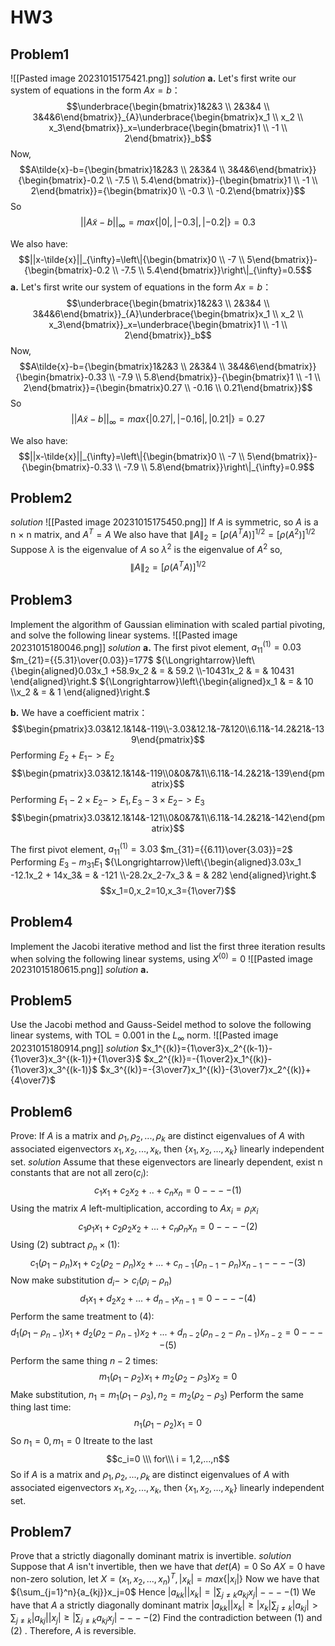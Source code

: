 # HW3
## Problem1
![[Pasted image 20231015175421.png]]
*solution*
**a.**
Let's first write our system of equations in the form $Ax=b$：
$$\underbrace{\begin{bmatrix}1&2&3 \\ 2&3&4 \\ 3&4&6\end{bmatrix}}_{A}\underbrace{\begin{bmatrix}x_1 \\ x_2 \\ x_3\end{bmatrix}}_x=\underbrace{\begin{bmatrix}1 \\ -1 \\ 2\end{bmatrix}}_b$$
Now,
$$A\tilde{x}-b={\begin{bmatrix}1&2&3 \\ 2&3&4 \\ 3&4&6\end{bmatrix}}{\begin{bmatrix}-0.2 \\ -7.5 \\ 5.4\end{bmatrix}}-{\begin{bmatrix}1 \\ -1 \\ 2\end{bmatrix}}={\begin{bmatrix}0 \\ -0.3 \\ -0.2\end{bmatrix}}$$
So
$$||A\tilde{x}-b||_{\infty}=max\{|0|,|-0.3|,|-0.2|\}=0.3$$

We also have:
$$||x-\tilde{x}||_{\infty}=\left\|{\begin{bmatrix}0 \\ -7 \\ 5\end{bmatrix}}-{\begin{bmatrix}-0.2 \\ -7.5 \\ 5.4\end{bmatrix}}\right\|_{\infty}=0.5$$
**a.**
Let's first write our system of equations in the form $Ax=b$：
$$\underbrace{\begin{bmatrix}1&2&3 \\ 2&3&4 \\ 3&4&6\end{bmatrix}}_{A}\underbrace{\begin{bmatrix}x_1 \\ x_2 \\ x_3\end{bmatrix}}_x=\underbrace{\begin{bmatrix}1 \\ -1 \\ 2\end{bmatrix}}_b$$
Now,
$$A\tilde{x}-b={\begin{bmatrix}1&2&3 \\ 2&3&4 \\ 3&4&6\end{bmatrix}}{\begin{bmatrix}-0.33 \\ -7.9 \\ 5.8\end{bmatrix}}-{\begin{bmatrix}1 \\ -1 \\ 2\end{bmatrix}}={\begin{bmatrix}0.27 \\ -0.16 \\ 0.21\end{bmatrix}}$$
So
$$||A\tilde{x}-b||_{\infty}=max\{|0.27|,|-0.16|,|0.21|\}=0.27$$

We also have:
$$||x-\tilde{x}||_{\infty}=\left\|{\begin{bmatrix}0 \\ -7 \\ 5\end{bmatrix}}-{\begin{bmatrix}-0.33 \\ -7.9 \\ 5.8\end{bmatrix}}\right\|_{\infty}=0.9$$

## Problem2
*solution*
![[Pasted image 20231015175450.png]]
If $A$ is symmetric, so $A$ is a n $\times$ n matrix, and $A^T=A$
We also have that ${\left\|A\right\|_2}=[\rho(A^TA)]^{1/2}=[\rho(A^2)]^{1/2}$
Suppose $\lambda$ is the eigenvalue of $A$
so $\lambda^2$ is the eigenvalue of $A^2$
so,
$${\left\|A\right\|_2}=[\rho(A^TA)]^{1/2}$$


## Problem3
Implement the algorithm of Gaussian elimination with scaled partial pivoting, and solve the following linear systems.
![[Pasted image 20231015180046.png]]
*solution*
**a.**
The first pivot element, $a_{11}^{(1)}=0.03$
$m_{21}={{5.31}\over{0.03}}=177$
${\Longrightarrow}\left\{\begin{aligned}0.03x_1 +58.9x_2 & = & 59.2  \\-10431x_2 & = & 10431 \end{aligned}\right.$
${\Longrightarrow}\left\{\begin{aligned}x_1  & = & 10  \\x_2 & = & 1 \end{aligned}\right.$

**b.**
We have a coefficient matrix：
$$\begin{pmatrix}3.03&12.1&14&-119\\-3.03&12.1&-7&120\\6.11&-14.2&21&-139\end{pmatrix}$$
Performing $E_2+E_1->E_2$
$$\begin{pmatrix}3.03&12.1&14&-119\\0&0&7&1\\6.11&-14.2&21&-139\end{pmatrix}$$
Performing $E_1-2{\times}E_2->E_1,E_3-3{\times}E_2->E_3$
$$\begin{pmatrix}3.03&12.1&14&-121\\0&0&7&1\\6.11&-14.2&21&-142\end{pmatrix}$$

The first pivot element, $a_{11}^{(1)}=3.03$
$m_{31}={{6.11}\over{3.03}}=2$
Performing $E_3-m_{31}E_1$
${\Longrightarrow}\left\{\begin{aligned}3.03x_1 -12.1x_2 + 14x_3& = & -121  \\-28.2x_2-7x_3 & = & 282 \end{aligned}\right.$
$$x_1=0,x_2=10,x_3={1\over7}$$




## Problem4
Implement the Jacobi iterative method and list the first three iteration results when solving the following linear systems, using $X^{(0)}=0$
![[Pasted image 20231015180615.png]]
*solution*
**a.**

## Problem5
Use the Jacobi method and Gauss-Seidel method to solove the following linear systems, with TOL = 0.001 in the $L_{\infty}$ norm.
![[Pasted image 20231015180914.png]]
*solution*
$x_1^{(k)}={1\over3}x_2^{(k-1)}-{1\over3}x_3^{(k-1)}+{1\over3}$
$x_2^{(k)}=-{1\over2}x_1^{(k)}-{1\over3}x_3^{(k-1)}$
$x_3^{(k)}=-{3\over7}x_1^{(k)}-{3\over7}x_2^{(k)}+{4\over7}$
## Problem6
Prove: If $A$ is a matrix and $\rho_1,\rho_2,...,\rho_k$ are distinct eigenvalues of $A$ with associated eigenvectors $x_1,x_2,...,x_k$, then $\{x_1,x_2,...,x_k\}$ linearly independent set.
*solution*
Assume that these eigenvectors are linearly dependent, exist n constants that are not all zero($c_i$):
$$c_1x_1+c_2x_2+..+c_nx_n=0----(1)$$
Using the matrix $A$ left-multiplication, according to $Ax_i=\rho_ix_i$
$${c_1\rho_1x_1+c_2\rho_2x_2+...+c_n\rho_nx_n=0}----(2)$$
Using (2) subtract $\rho_n\times(1)$:
$$c_1(\rho_1-\rho_n)x_1+c_2(\rho_2-\rho_n)x_2+...+c_{n-1}(\rho_{n-1}-\rho_{n})x_{n-1}----(3)$$
Now make substitution $d_i->c_i(\rho_i-\rho_n)$
$$d_1x_1+d_2x_2+...+d_{n-1}x_{n-1}=0----(4)$$
Perform the same treatment to (4):
$$d_1(\rho_1-\rho_{n-1})x_1+d_2(\rho_2-\rho_{n-1})x_2+...+d_{n-2}(\rho_{n-2}-\rho_{n-1})x_{n-2}=0----(5)$$
Perform the same thing $n-2$ times:
$$m_1(\rho_1-\rho_2)x_1+m_2(\rho_2-\rho_3)x_2=0$$
Make substitution, $n_1=m_1(\rho_1-\rho_3),n_2=m_2(\rho_2-\rho_3)$
Perform the same thing last time:
$$n_1(\rho_1-\rho_2)x_1=0$$
So $n_1=0,m_1=0$
Itreate to the last
$$c_i=0 \\\ for\\\ i = 1,2,...,n$$
So if $A$ is a matrix and $\rho_1,\rho_2,...,\rho_k$ are distinct eigenvalues of $A$ with associated eigenvectors $x_1,x_2,...,x_k$, then $\{x_1,x_2,...,x_k\}$ linearly independent set.



## Problem7
Prove that a strictly diagonally dominant matrix is invertible.
*solution*
Suppose that $A$ isn't invertible, then we have that $det(A)=0$
So $AX=0$ have non-zero solution, let $X=(x_1,x_2,...,x_n)^T,|x_k|=max\{|x_i|\}$
Now we have that ${\sum_{j=1}^n}{a_{kj}}x_j=0$
Hence $|a_{kk}||x_k|=|\sum_{j{\neq}k}a_{kj}x_j|----(1)$
We have that $A$ a strictly diagonally dominant matrix
$|a_{kk}||x_k|\geq|x_k|\sum_{j{\neq}k}|a_{kj}|>\sum_{j{\neq}k}|a_{kj}||x_j|\geq|\sum_{j{\neq}k}a_{kj}x_j|----(2)$
Find the contradiction between (1) and (2) . Therefore, $A$ is reversible.